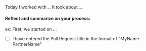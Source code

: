 Today I worked with _. It took about _.

#### Reflect and summarize on your process:
ex: First, we started on ...

- [ ] I have entered the Pull Request title in the format of "MyName-PartnerName"
